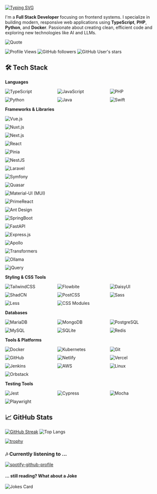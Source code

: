[![Typing SVG](https://readme-typing-svg.demolab.com?font=Fira+Code&weight=100&size=22&letterSpacing=tight&duration=4500&pause=900&color=0090FF&vCenter=true&random=true&width=435&lines=Full-stack+pro%2C+front+to+back.;Clean+code%2C+scalable+solutions.;Intuitive+designs%2C+user-focused.;Always+learning%2C+always+coding.;Coding+Since+'16)](https://git.io/typing-svg)

I'm a **Full Stack Developer** focusing on frontend systems. I specialize in building modern, responsive web applications using **TypeScript**, **PHP**, **Python**, and **Docker**. Passionate about creating clean, efficient code and exploring new technologies like AI and LLMs.

![Quote](https://github-readme-quotes-bay.vercel.app/quote?quoteCategory=programming&font=Architect&theme=react)


![Profile Views](https://komarev.com/ghpvc/?username=lafllamme&base=463000&color=CB1D63)
![GitHub followers](https://img.shields.io/github/followers/lafllamme?style=social)
![GitHub User's stars](https://img.shields.io/github/stars/lafllamme?style=social)

## 🛠 Tech Stack

**Languages**

<div style="display: grid; grid-template-columns: repeat(auto-fit, minmax(150px, 1fr)); gap: 10px;">
  <img src="https://img.shields.io/badge/-TypeScript-3178C6?style=flat&logo=typescript&logoColor=white" alt="TypeScript">
  <img src="https://img.shields.io/badge/-JavaScript-F7DF1E?style=flat&logo=javascript&logoColor=black" alt="JavaScript">
  <img src="https://img.shields.io/badge/-PHP-777BB4?style=flat&logo=php&logoColor=white" alt="PHP">
  <img src="https://img.shields.io/badge/-Python-3776AB?style=flat&logo=python&logoColor=white" alt="Python">
  <img src="https://img.shields.io/badge/-Java-007396?style=flat&logo=java&logoColor=white" alt="Java">
  <img src="https://img.shields.io/badge/-Swift-FA7343?style=flat&logo=swift&logoColor=white" alt="Swift">
</div>

**Frameworks & Libraries**

<div style="display: grid; grid-template-columns: repeat(auto-fit, minmax(150px, 1r)); gap: 10px;">
  <img src="https://img.shields.io/badge/-Vue.js-4FC08D?style=flat&logo=vue.js&logoColor=white" alt="Vue.js">
  <img src="https://img.shields.io/badge/-Nuxt.js-00C58E?style=flat&logo=nuxt.js&logoColor=white" alt="Nuxt.js">
  <img src="https://img.shields.io/badge/-Next.js-000000?style=flat&logo=next.js&logoColor=white" alt="Next.js">
  <img src="https://img.shields.io/badge/-React-61DAFB?style=flat&logo=react&logoColor=black" alt="React">
  <img src="https://img.shields.io/badge/-Pinia-FFD700?style=flat&logo=pinia&logoColor=black" alt="Pinia">
  <img src="https://img.shields.io/badge/-NestJS-E0234E?style=flat&logo=nestjs&logoColor=white" alt="NestJS">
  <img src="https://img.shields.io/badge/-Laravel-FF2D20?style=flat&logo=laravel&logoColor=white" alt="Laravel">
  <img src="https://img.shields.io/badge/-Symfony-000000?style=flat&logo=symfony&logoColor=white" alt="Symfony">
  <img src="https://img.shields.io/badge/-Quasar-1976D2?style=flat&logo=quasar&logoColor=white" alt="Quasar">
  <img src="https://img.shields.io/badge/-Material%20UI-007FFF?style=flat&logo=mui&logoColor=white" alt="Material-UI (MUI)">
  <img src="https://img.shields.io/badge/-PrimeReact-689F38?style=flat&logo=prime&logoColor=white" alt="PrimeReact">
  <img src="https://img.shields.io/badge/-Ant%20Design-0170FE?style=flat&logo=antdesign&logoColor=white" alt="Ant Design">
  <img src="https://img.shields.io/badge/-SpringBoot-6DB33F?style=flat&logo=springboot&logoColor=white" alt="SpringBoot">
  <img src="https://img.shields.io/badge/-FastAPI-009688?style=flat&logo=fastapi&logoColor=white" alt="FastAPI">
  <img src="https://img.shields.io/badge/-Express.js-000000?style=flat&logo=express&logoColor=white" alt="Express.js">
  <img src="https://img.shields.io/badge/-Apollo-311C87?style=flat&logo=apollographql&logoColor=white" alt="Apollo">
  <img src="https://img.shields.io/badge/-Transformers-FF6F00?style=flat&logo=huggingface&logoColor=white" alt="Transformers">
  <img src="https://img.shields.io/badge/-Ollama-2C2D72?style=flat&logoColor=white" alt="Ollama">
  <img src="https://img.shields.io/badge/-jQuery-0769AD?style=flat&logo=jquery&logoColor=white" alt="jQuery">
</div>

**Styling & CSS Tools**

<div style="display: grid; grid-template-columns: repeat(auto-fit, minmax(150px, 1fr)); gap: 10px;">
  <img src="https://img.shields.io/badge/-TailwindCSS-06B6D4?style=flat&logo=tailwindcss&logoColor=white" alt="TailwindCSS">
  <img src="https://img.shields.io/badge/-Flowbite-09F?style=flat&logo=flowbite&logoColor=white" alt="Flowbite">
  <img src="https://img.shields.io/badge/-DaisyUI-5A45FF?style=flat&logo=daisyui&logoColor=white" alt="DaisyUI">
  <img src="https://img.shields.io/badge/-ShadCN-000000?style=flat" alt="ShadCN">
  <img src="https://img.shields.io/badge/-PostCSS-DD3A0A?style=flat&logo=postcss&logoColor=white" alt="PostCSS">
  <img src="https://img.shields.io/badge/-Sass-CC6699?style=flat&logo=sass&logoColor=white" alt="Sass">
  <img src="https://img.shields.io/badge/-Less-1D365D?style=flat&logo=less&logoColor=white" alt="Less">
  <img src="https://img.shields.io/badge/-CSS%20Modules-000000?style=flat" alt="CSS Modules">
</div>

**Databases**

<div style="display: grid; grid-template-columns: repeat(auto-fit, minmax(150px, 1fr)); gap: 10px;">
  <img src="https://img.shields.io/badge/-MariaDB-003545?style=flat&logo=mariadb&logoColor=white" alt="MariaDB">
  <img src="https://img.shields.io/badge/-MongoDB-47A248?style=flat&logo=mongodb&logoColor=white" alt="MongoDB">
  <img src="https://img.shields.io/badge/-PostgreSQL-336791?style=flat&logo=postgresql&logoColor=white" alt="PostgreSQL">
  <img src="https://img.shields.io/badge/-MySQL-4479A1?style=flat&logo=mysql&logoColor=white" alt="MySQL">
  <img src="https://img.shields.io/badge/-SQLite-003B57?style=flat&logo=sqlite&logoColor=white" alt="SQLite">
  <img src="https://img.shields.io/badge/-Redis-DC382D?style=flat&logo=redis&logoColor=white" alt="Redis">
</div>

**Tools & Platforms**

<div style="display: grid; grid-template-columns: repeat(auto-fit, minmax(150px, 1fr)); gap: 10px;">
  <img src="https://img.shields.io/badge/-Docker-2496ED?style=flat&logo=docker&logoColor=white" alt="Docker">
  <img src="https://img.shields.io/badge/-Kubernetes-326CE5?style=flat&logo=kubernetes&logoColor=white" alt="Kubernetes">
  <img src="https://img.shields.io/badge/-Git-F05032?style=flat&logo=git&logoColor=white" alt="Git">
  <img src="https://img.shields.io/badge/-GitHub-181717?style=flat&logo=github&logoColor=white" alt="GitHub">
  <img src="https://img.shields.io/badge/-Netlify-00C7B7?style=flat&logo=netlify&logoColor=white" alt="Netlify">
  <img src="https://img.shields.io/badge/-Vercel-000000?style=flat&logo=vercel&logoColor=white" alt="Vercel">
  <img src="https://img.shields.io/badge/-Jenkins-D24939?style=flat&logo=jenkins&logoColor=white" alt="Jenkins">
  <img src="https://img.shields.io/badge/-AWS-232F3E?style=flat&logo=amazon-aws&logoColor=white" alt="AWS">
  <img src="https://img.shields.io/badge/-Linux-FCC624?style=flat&logo=linux&logoColor=black" alt="Linux">
  <img src="https://img.shields.io/badge/-Orbstack-48A9A6?style=flat" alt="Orbstack">
</div>

**Testing Tools**

<div style="display: grid; grid-template-columns: repeat(auto-fit, minmax(150px, 1fr)); gap: 10px;">
  <img src="https://img.shields.io/badge/-Jest-C21325?style=flat&logo=jest&logoColor=white" alt="Jest">
  <img src="https://img.shields.io/badge/-Cypress-17202C?style=flat&logo=cypress&logoColor=white" alt="Cypress">
  <img src="https://img.shields.io/badge/-Mocha-8D6748?style=flat&logo=mocha&logoColor=white" alt="Mocha">
  <img src="https://img.shields.io/badge/-Playwright-45BA9D?style=flat" alt="Playwright">
</div>


## 📈 GitHub Stats

[![GitHub Streak](https://github-readme-streak-stats.herokuapp.com/?user=lafllamme)](https://git.io/streak-stats)
![Top Langs](https://github-readme-stats.vercel.app/api/top-langs/?username=lafllamme&layout=donut&hide_border=true&bg_color=00000000&theme=tokyonight&langs_count=5&custom_title=Top%20Languages)


[![trophy](https://github-profile-trophy.vercel.app/?username=lafllamme&row=3&column=3&margin-w=15&margin-h=15&no-bg=true&theme=onedark&no-frame=true
)](https://github.com/ryo-ma/github-profile-trophy)

### 🎶 Currently listening to ...
[![spotify-github-profile](https://spotify-github-profile.kittinanx.com/api/view?uid=flamme737&cover_image=true&theme=novatorem&show_offline=false&background_color=121212&interchange=false&bar_color=3385a9&bar_color_cover=true)](https://spotify-github-profile.kittinanx.com/api/view?uid=flamme737&redirect=true)


#### ... still reading? What about a Joke

<!-- Markdown -->

![Jokes Card](https://readme-jokes.vercel.app/api?hideBorder&theme=prussian)
